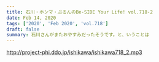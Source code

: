 ```yaml
---
title: 石川・ホンマ・ぶるんのBe-SIDE Your Life! vol.718-2
date: Feb 14, 2020
tags: ['2020', 'Feb 2020', 'vol.718']
draft: false
summary: 石川さんがまたおやすみだったそうです。と、いうことは
---
```


http://project-phi.ddo.jp/ishikawa/ishikawa718_2.mp3
